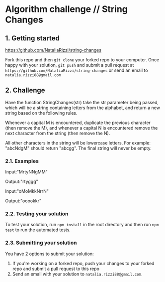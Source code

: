 # Algorithm challenge // String Changes

## 1. Getting started

https://github.com/NataliaRizzi/string-changes


Fork this repo and then `git clone` your forked repo to your computer. 
Once happy with your solution, `git push` and submit a pull request at `https://github.com/NataliaRizzi/string-changes` 
or send an email to `natalia.rizzi88@gmail.com`

## 2. Challenge

Have the function StringChanges(str) take the str parameter being passed, which will be a string containing letters 
from the alphabet, and return a new string based on the following rules.

Whenever a capital M is encountered, duplicate the previous character (then remove the M), and whenever a capital N 
is encountered remove the next character from the string (then remove the N).

All other characters in the string will be lowercase letters. For example: "abcNdgM" should 
return "abcgg". The final string will never be empty. 

### 2.1. Examples

Input:"MrtyNNgMM"

Output:"rtyggg"


Input:"oMoMkkNrrN"

Output:"ooookkr"


### 2.2. Testing your solution

To test your solution, run `npm install` in the root directory and then run `npm test` to run the automated tests.

### 2.3. Submitting your solution

You have 2 options to submit your solution:

1. If you're working on a forked repo, push your changes to your forked repo and submit a pull request to this repo
2. Send an email with your solution to `natalia.rizzi88@gmail.com`.



